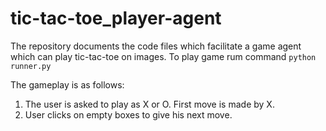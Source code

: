 # tic-tac-toe_player-agent
The repository documents the code files which facilitate a game agent which can play tic-tac-toe on images.
To play game rum command   ```python runner.py```

The gameplay is as follows:
1. The user is asked to play as X or O. First move is made by X.
2. User clicks on empty boxes to give his next move.
